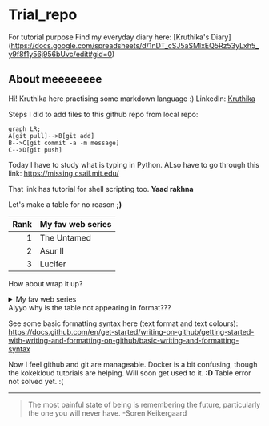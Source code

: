 ##
<!--update this regularly-->
# Trial_repo
For tutorial purpose
Find my everyday diary here: [Kruthika's Diary] (https://docs.google.com/spreadsheets/d/1nDT_cSJ5aSMlxEQ5Rz53yLxh5_y9f8f1y56j956bUvc/edit#gid=0)
## About meeeeeeee

Hi! Kruthika here practising some markdown language :)
LinkedIn: [Kruthika](https://www.linkedin.com/in/kruthika-a-01aa331aa/)

Steps I did to add files to this github repo from local repo:

``` mermaid
graph LR;
A[git pull]-->B[git add]
B-->C[git commit -a -m message]
C-->D[git push]
```

Today I have to study what is typing in Python. ALso have to go through this link: https://missing.csail.mit.edu/

That link has tutorial for shell scripting too. __Yaad rakhna__

Let's make a table for no reason __;)__

| Rank | My fav web series |
|-----:|---------------|
|     1| The Untamed          |
|     2| Asur II              |
|     3| Lucifer              |

How about wrap it up?

<details>
<summary> My fav web series</summary>
| Rank | My fav web series |
|-----:|---------------|
|     1| The Untamed          |
|     2| Asur II              |
|     3| Lucifer              |
</details>
Aiyyo why is the table not appearing in format???

See some basic formatting syntax here (text format and text colours): https://docs.github.com/en/get-started/writing-on-github/getting-started-with-writing-and-formatting-on-github/basic-writing-and-formatting-syntax

Now I feel github and git are manageable. Docker is a bit confusing, though the kokekloud tutorials are helping. Will soon get used to it. __:D__
Table error not solved yet. :(



---
> The most painful state of being is remembering the future, particularly the one you will never have.
-Soren Keikergaard

